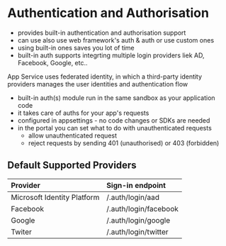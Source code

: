 # Authentication and Authorisation

* provides built-in authentication and authorisation support
* can use also use web framework's auth & auth or use custom ones
* using built-in ones saves you lot of time
* built-in auth supports integrting multiple login providers liek AD, Facebook, Google, etc..

App Service uses federated identity, in which a third-party identity providers manages the user identities and authentication flow

* built-in auth(s) module run in the same sandbox as your application code
* it takes care of auths for your app's requests
* configured in appsettings - no code changes or SDKs are needed
* in the portal you can set what to do with unauthenticated requests
    * allow unauthenticated request
    * reject requests by sending 401 (unauthorised) or 403 (forbidden)

## Default Supported Providers

| Provider                    | Sign-in endpoint        |
| :--                        | :--                    |
| Microsoft Identity Platform | /.auth/login/aad        |
| Facebook                    | /.auth/login/facebook   |
| Google                      | /.auth/login/google     |
| Twiter                      | /.auth/login/twitter    |